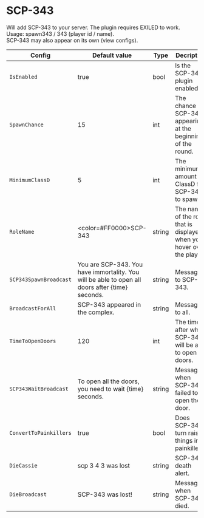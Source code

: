 # SCP-343
Will add SCP-343 to your server. The plugin requires EXILED to work.  
Usage: spawn343 / 343 (player id / name).  
SCP-343 may also appear on its own (view configs).  

| Config | Default value | Type | Decription |
| ------------- |------------------------------| ------------------------------ | ------------------------------ |
| `IsEnabled` | true | bool | Is the SCP-343 plugin enabled? |
| `SpawnChance` | 15 | int | The chance of SCP-343 appearing at the beginning of the round. |
| `MinimumClassD` | 5 | int | The minimum amount of ClassD for SCP-343 to spawn. |
| `RoleName` | <color=#FF0000>SCP-343</color> | string | The name of the role that is displayed when you hover over the player. |
| `SCP343SpawnBroadcast` | You are SCP-343. You have immortality. You will be able to open all doors after {time} seconds. | string | Message to SCP-343. |
| `BroadcastForAll` | SCP-343 appeared in the complex. | string | Message to all. |
| `TimeToOpenDoors` | 120 | int | The time after which SCP-343 will be able to open all doors. |
| `SCP343WaitBroadcast` | To open all the doors, you need to wait {time} seconds. | string | Message when SCP-343 failed to open the door. |
| `ConvertToPainkillers` | true | bool | Does SCP-343 turn raised things into painkillers? |
| `DieCassie` | scp 3 4 3 was lost | string | SCP-343 death alert. |
| `DieBroadcast` | SCP-343 was lost! | string | Message when SCP-343 died. |
